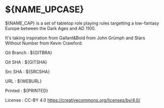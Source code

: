 
<!-- .book-title -->
# ${NAME_UPCASE}

${NAME_CAP} is a set of tabletop role playing rules targetting a low-fantasy Europe between the Dark Ages and AD 1100.

It's taking inspiration from Gallant&Bold from John Grümph and Stars Without Number from Kevin Crawford.

Git Branch
: ${GITBRA}

Git SHA
: ${GITSHA}

Src SHA
: ${SRCSHA}

URL
: ${WEBURL}

Printed
: ${PRINTED}

License
: CC-BY 4.0 <span class="license-link">https://creativecommons.org/licenses/by/4.0/</span>

